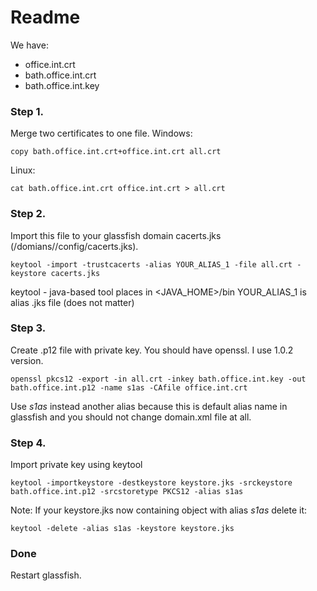 # Readme

We have:
  - office.int.crt
  - bath.office.int.crt
  - bath.office.int.key

### Step 1. 
Merge two certificates to one file.
Windows:
```
copy bath.office.int.crt+office.int.crt all.crt 
```
Linux:
```
cat bath.office.int.crt office.int.crt > all.crt
```

### Step 2.
Import this file to your glassfish domain cacerts.jks (<glassfish>/domians/<domain>/config/cacerts.jks).
```
keytool -import -trustcacerts -alias YOUR_ALIAS_1 -file all.crt -keystore cacerts.jks
```
keytool - java-based tool places in <JAVA_HOME>/bin
YOUR_ALIAS_1 is alias .jks file (does not matter)

### Step 3.
Create .p12 file with private key.
You should have openssl. I use 1.0.2 version.
```
openssl pkcs12 -export -in all.crt -inkey bath.office.int.key -out bath.office.int.p12 -name s1as -CAfile office.int.crt
```
Use *s1as* instead another alias because this is default alias name in glassfish and you should not change domain.xml file at all.

### Step 4.
Import private key using keytool
```
keytool -importkeystore -destkeystore keystore.jks -srckeystore bath.office.int.p12 -srcstoretype PKCS12 -alias s1as
```
Note: If your keystore.jks now containing object with alias *s1as* delete it:
```
keytool -delete -alias s1as -keystore keystore.jks
```

### Done
Restart glassfish.